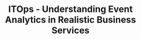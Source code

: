 ---
title: 4. ITOps - Understanding Event Analytics in Realistic Business Services
linkTitle: Session 4
weight: 4
cascade:
  type: docs
---